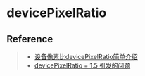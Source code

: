 # devicePixelRatio


## Reference
> - [设备像素比devicePixelRatio简单介绍](http://www.zhangxinxu.com/wordpress/2012/08/window-devicepixelratio/)
> - [devicePixelRatio = 1.5 引发的问题](https://imququ.com/post/devicepixelratio-and-border-width.html)
